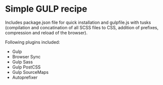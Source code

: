 # Simple GULP recipe

Includes package.json file for quick installation and gulpfile.js with tusks (compilation and concatination of all SCSS files to CSS, addition of prefixes, compression and reload of the browser).

Following plugins included:
 * Gulp
 * Browser Sync
 * Gulp Sass
 * Gulp PostCSS
 * Gulp SourceMaps
 * Autoprefixer
 
 
